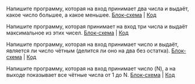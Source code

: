 Напишите программу, которая на вход принимает два числа и выдаёт, какое число большее, а какое меньшее. [Блок-схема](task1/1.drawio) | [Код](task1/Program.cs)

Напишите программу, которая принимает на вход три числа и выдаёт максимальное из этих чисел. [Блок-схема](task2/2.drawio) | [Код](task2/Program.cs)

Напишите программу, которая на вход принимает число и выдаёт, является ли число чётным (делится ли оно на два без остатка). [Блок-схема](task3/3.drawio) | [Код](task3/Program.cs)

Напишите программу, которая на вход принимает число (N), а на выходе показывает все чётные числа от 1 до N. [Блок-схема](task4/4.drawio) | [Код](task4/Program.cs)
